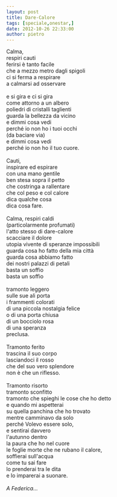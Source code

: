 ```yaml
---
layout: post
title: Dare-Calore
tags: [speciale,onestar,]
date: 2012-10-26 22:33:00
author: pietro
---
```

Calma,<br/>respiri cauti<br/>ferirsi è tanto facile<br/>che a mezzo metro dagli spigoli<br/>ci si ferma a respirare<br/>a calmarsi ad osservare<br/><br/>e si gira e ci si gira<br/>come attorno a un albero<br/>poliedri di cristalli taglienti<br/>guarda la bellezza da vicino<br/>e dimmi cosa vedi<br/>perché io non ho i tuoi occhi<br/>(da baciare via)<br/>e dimmi cosa vedi<br/>perché io non ho il tuo cuore.<br/><br/>Cauti,<br/>inspirare ed espirare<br/>con una mano gentile<br/>ben stesa sopra il petto<br/>che costringa a rallentare<br/>che col peso e col calore<br/>dica qualche cosa<br/>dica cosa fare.<br/><br/>Calma, respiri caldi<br/>(particolarmente profumati)<br/>l'atto stesso di dare-calore<br/>scacciare il dolore<br/>utopia vivente di speranze impossibili<br/>guarda cosa ho fatto della mia città<br/>guarda cosa abbiamo fatto<br/>dei nostri palazzi di petali<br/>basta un soffio<br/>basta un soffio<br/><br/>tramonto leggero<br/>sulle sue ali porta<br/>i frammenti colorati<br/>di una piccola nostalgia felice<br/>o di una porta chiusa<br/>di un bocciolo rosa<br/>di una speranza<br/>preclusa.<br/><br/>Tramonto ferito<br/>trascina il suo corpo<br/>lasciandoci il rosso<br/>che del suo vero splendore<br/>non è che un riflesso.<br/><br/>Tramonto risorto<br/>tramonto sconfitto<br/>tramonto che spieghi le cose che ho detto<br/>e quando mi aspetterai<br/>su quella panchina che ho trovato<br/>mentre camminavo da solo<br/>perché Volevo essere solo,<br/>e sentirai davvero<br/>l'autunno dentro<br/>la paura che ho nel cuore<br/>le foglie morte che ne rubano il calore,<br/>soffierai sull'acqua<br/>come tu sai fare<br/>lo prenderai tra le dita<br/>e lo imparerai a suonare.<br/><br/><i>A Federica...</i>
